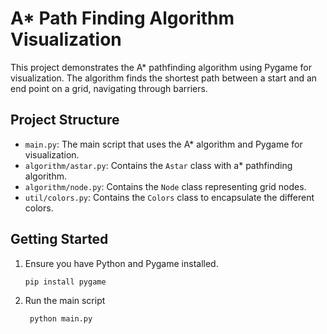 # A* Path Finding Algorithm Visualization

This project demonstrates the A* pathfinding algorithm using Pygame for visualization. The algorithm finds the shortest path between a start and an end point on a grid, navigating through barriers.

## Project Structure

- `main.py`: The main script that uses the A* algorithm and Pygame for visualization.
- `algorithm/astar.py`: Contains the `Astar` class with a* pathfinding algorithm.
- `algorithm/node.py`: Contains the `Node` class representing grid nodes.
- `util/colors.py`: Contains the `Colors` class to encapsulate the different colors.

## Getting Started

1. Ensure you have Python and Pygame installed.
   ```bash
   pip install pygame

2. Run the main script
   ```bash
    python main.py